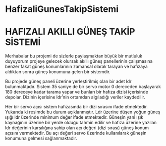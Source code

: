# HafizaliGunesTakipSistemi
# HAFIZALI AKILLI GÜNEŞ TAKİP SİSTEMİ

Merhabalar bu projemi de sizlerle paylaşmaktan büyük bir mutluluk duyuyorum projeye gelecek olursak akıllı güneş panellerinin çalışmasına benzer fakat güneş konumlarının zamansal olarak tarayan ve hafızaya aldıktan sonra güneş konumuna gelen bir sistemdir.



Bu projede güneş paneli üzerine yerleştirilmiş olan bir adet ldr bulunmaktadır. Sistem 35 saniye de bir servo motor 0 dereceden başlayarak 180 dereceye kadar tarama yapar ve bunları bir hafıza dizisi içerisinde depolar. Dizinin içerisine ldr’nin ortamdan algıladığı veriler kaydedilir.


				
Her bir servo açısı sistem hafızasında bir dizi sırasını ifade etmektedir. Yukarıda ki resimde bu durum açıklanmıştır. Ldr üzerine düşen yoğun güneş ışığı ldr üzerinde minimum değer ifade etmektedir. Güneşin yani ışık kaynağının üzerine bir yerde olduğu tahmin edilir ve hafıza üzerine yazılan ldr değerinin karşılığına sahip olan açı değeri (dizi sırası)  güneş konum açısını vermektedir. Bu açı değeri servo üzerinde kullanılarak güneşin konumuna gelmesi sağlanmaktadır. 

